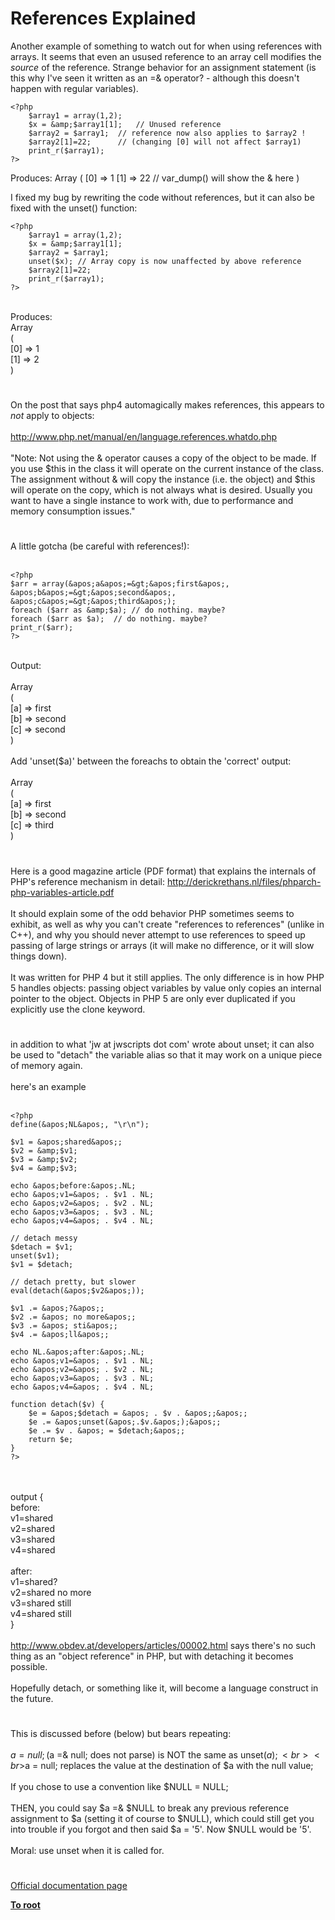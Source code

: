 # References Explained



Another example of something to watch out for when using references with arrays.  It seems that even an usused reference to an array cell modifies the *source* of the reference.  Strange behavior for an assignment statement (is this why I&apos;ve seen it written as an =&amp; operator?  - although this doesn&apos;t happen with regular variables).<br>

```
<?php
    $array1 = array(1,2);
    $x = &amp;$array1[1];   // Unused reference
    $array2 = $array1;  // reference now also applies to $array2 !
    $array2[1]=22;      // (changing [0] will not affect $array1)
    print_r($array1);
?>
```

Produces:
    Array
    (
    [0] =&gt; 1
    [1] =&gt; 22    // var_dump() will show the &amp; here
    )

I fixed my bug by rewriting the code without references, but it can also be fixed with the unset() function:


```
<?php
    $array1 = array(1,2);
    $x = &amp;$array1[1];
    $array2 = $array1;
    unset($x); // Array copy is now unaffected by above reference
    $array2[1]=22;
    print_r($array1);
?>
```
<br>Produces:<br>    Array<br>    (<br>    [0] =&gt; 1<br>    [1] =&gt; 2<br>    )  

#

On the post that says php4 automagically makes references, this appears to *not* apply to objects:<br><br>http://www.php.net/manual/en/language.references.whatdo.php<br><br>"Note:  Not using the &amp; operator causes a copy of the object to be made. If you use $this in the class it will operate on the current instance of the class. The assignment without &amp; will copy the instance (i.e. the object) and $this will operate on the copy, which is not always what is desired. Usually you want to have a single instance to work with, due to performance and memory consumption issues."  

#

A little gotcha (be careful with references!):<br><br>

```
<?php
$arr = array(&apos;a&apos;=&gt;&apos;first&apos;, &apos;b&apos;=&gt;&apos;second&apos;, &apos;c&apos;=&gt;&apos;third&apos;);
foreach ($arr as &amp;$a); // do nothing. maybe?
foreach ($arr as $a);  // do nothing. maybe?
print_r($arr);
?>
```
<br>Output:<br><br>Array<br>(<br>    [a] =&gt; first<br>    [b] =&gt; second<br>    [c] =&gt; second<br>)<br><br>Add &apos;unset($a)&apos; between the foreachs to obtain the &apos;correct&apos; output:<br><br>Array<br>(<br>    [a] =&gt; first<br>    [b] =&gt; second<br>    [c] =&gt; third<br>)  

#

Here is a good magazine article (PDF format) that explains the internals of PHP&apos;s reference mechanism in detail: http://derickrethans.nl/files/phparch-php-variables-article.pdf<br><br>It should explain some of the odd behavior PHP sometimes seems to exhibit, as well as why you can&apos;t create "references to references" (unlike in C++), and why you should never attempt to use references to speed up passing of large strings or arrays (it will make no difference, or it will slow things down).<br><br>It was written for PHP 4 but it still applies. The only difference is in how PHP 5 handles objects: passing object variables by value only copies an internal pointer to the object. Objects in PHP 5 are only ever duplicated if you explicitly use the clone keyword.  

#

in addition to what &apos;jw at jwscripts dot com&apos; wrote about unset; it can also be used to "detach" the variable alias so that it may work on a unique piece of memory again.<br><br>here&apos;s an example<br><br>

```
<?php
define(&apos;NL&apos;, "\r\n");

$v1 = &apos;shared&apos;;
$v2 = &amp;$v1;
$v3 = &amp;$v2;
$v4 = &amp;$v3;

echo &apos;before:&apos;.NL;
echo &apos;v1=&apos; . $v1 . NL;
echo &apos;v2=&apos; . $v2 . NL;
echo &apos;v3=&apos; . $v3 . NL;
echo &apos;v4=&apos; . $v4 . NL;

// detach messy
$detach = $v1;
unset($v1);
$v1 = $detach;

// detach pretty, but slower
eval(detach(&apos;$v2&apos;));

$v1 .= &apos;?&apos;;
$v2 .= &apos; no more&apos;;
$v3 .= &apos; sti&apos;;
$v4 .= &apos;ll&apos;;

echo NL.&apos;after:&apos;.NL;
echo &apos;v1=&apos; . $v1 . NL;
echo &apos;v2=&apos; . $v2 . NL;
echo &apos;v3=&apos; . $v3 . NL;
echo &apos;v4=&apos; . $v4 . NL;

function detach($v) {
    $e = &apos;$detach = &apos; . $v . &apos;;&apos;;
    $e .= &apos;unset(&apos;.$v.&apos;);&apos;;
    $e .= $v . &apos; = $detach;&apos;;
    return $e;
}
?>
```
<br><br>output {<br>before:<br>v1=shared<br>v2=shared<br>v3=shared<br>v4=shared<br><br>after:<br>v1=shared?<br>v2=shared no more<br>v3=shared still<br>v4=shared still<br>}<br><br>http://www.obdev.at/developers/articles/00002.html says there&apos;s no such thing as an "object reference" in PHP, but with detaching it becomes possible.<br><br>Hopefully detach, or something like it, will become a language construct in the future.  

#

This is discussed before (below) but bears repeating:<br><br>$a = null; ($a =&amp; null; does not parse) is NOT the same as unset($a);<br><br>$a = null; replaces the value at the destination of $a with the null value;<br><br>If you chose to use a convention like $NULL = NULL;<br><br>THEN, you could say $a =&amp; $NULL to break any previous reference assignment to $a (setting it of course to $NULL), which could still get you into trouble if you forgot and then said $a = &apos;5&apos;. Now $NULL would be &apos;5&apos;.<br><br>Moral: use unset when it is called for.  

#

[Official documentation page](https://www.php.net/manual/en/language.references.php)

**[To root](/README.md)**